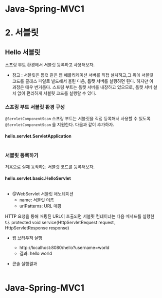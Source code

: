 # Java-Spring-MVC1

# 2. 서블릿 
## Hello 서블릿
스프링 부트 환경에서 서블릿 등록하고 사용해보자.
- 참고 : 서블릿은 톰캣 같은 웹 애플리케이션 서버를 직접 설치하고,그 위에 서블릿 코드를 클래스 파일로 빌드해서
  올린 다음, 톰캣 서버를 실행하면 된다. 하지만 이 과정은 매우 번거롭다. 스프링 부트는 톰캣 서버를 내장하고 있으므로, 톰캣 서버 설치 없이 편리하게 서블릿 코드를 실행할 수
있다.

### 스프링 부트 서블릿 환경 구성
```@ServletComponentScan```
스프링 부트는 서블릿을 직접 등록해서 사용할 수 있도록 ```@ServletComponentScan``` 을 지원한다. 다음과 같이 추가하자.

#### hello.servlet.ServletApplication
```
```


### 서블릿 등록하기
처음으로 실제 동작하는 서블릿 코드를 등록해보자. 

#### hello.servlet.basic.HelloServlet
```
```

- @WebServlet 서블릿 애노테이션 
  - name: 서블릿 이름 
  - urlPatterns: URL 매핑

HTTP 요청을 통해 매핑된 URL이 호출되면 서블릿 컨테이너는 다음 메서드를 실행한다.
protected void service(HttpServletRequest request, HttpServletResponse response)

- 웹 브라우저 실행
  - http://localhost:8080/hello?username=world
  - 결과: hello world 

- 콘솔 실행결과
```
```

# Java-Spring-MVC1
